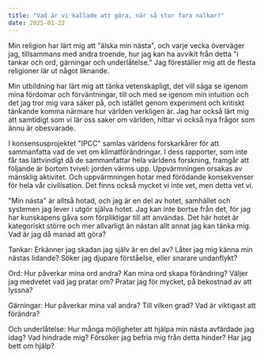 ```yaml
---
title: "Vad är vi kallade att göra, när så stor fara nalkar?"
date: 2025-01-22
---
```


Min religion har lärt mig att "älska min nästa", och varje vecka överväger jag, tillsammans med andra troende, hur jag kan ha avvikit från detta "i tankar och ord, gärningar och underlåtelse." Jag föreställer mig att de flesta religioner lär ut något liknande.

Min utbildning har lärt mig att tänka vetenskapligt, det vill säga se igenom mina fördomar och förväntningar, till och med se igenom min intuition och det jag tror mig vara säker på, och istället genom experiment och kritiskt tänkande komma närmare hur världen verkligen är. Jag har också lärt mig att samtidigt som vi lär oss saker om världen, hittar vi också nya frågor som ännu är obesvarade.

I konsensusprojektet "IPCC" samlas världens forskarkårer för att sammanfatta vad de vet om klimatförändringar. I dess rapporter, som inte får tas lättvindigt då de sammanfattar hela världens forskning, framgår att följande är bortom tvivel: jorden värms upp. Uppvärmningen orsakas av mänsklig aktivitet. Och uppvärmningen hotar med förödande konsekvenser för hela vår civilisation. Det finns också mycket vi inte vet, men detta vet vi.

"Min nästa" är alltså hotad, och jag är en del av hotet, samhället och systemen jag lever i utgör själva hotet. Jag kan inte bortse från det, för jag har kunskapens gåva som förpliktigar till att användas. Det här hotet är kategoriskt större och mer allvarligt än nästan allt annat jag kan tänka mig. Vad är jag då manad att göra? 

Tankar: Erkänner jag skadan jag själv är en del av? Låter jag mig känna min nästas lidande? Söker jag djupare förståelse, eller snarare undanflykt?

Ord: Hur påverkar mina ord andra? Kan mina ord skapa förändring? Väljer jag medvetet vad jag pratar om? Pratar jag för mycket, på bekostnad av att lyssna?

Gärningar: Hur påverkar mina val andra? Till vilken grad? Vad är viktigast att förändra?

Och underlåtelse: Hur många möjligheter att hjälpa min nästa avfärdade jag idag? Vad hindrade mig? Försöker jag befria mig från detta hinder? Har jag bett om hjälp?
